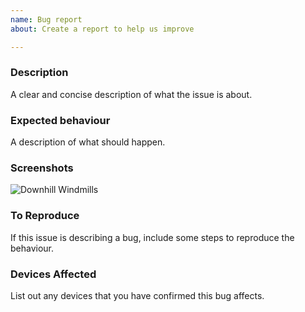 ```yaml
---
name: Bug report
about: Create a report to help us improve

---
```


### Description
A clear and concise description of what the issue is about.

### Expected behaviour
A description of what should happen.

### Screenshots
![Downhill Windmills](https://media.giphy.com/media/o0vwzuFwCGAFO/giphy.gif)

### To Reproduce
If this issue is describing a bug, include some steps to reproduce the behaviour.

### Devices Affected
List out any devices that you have confirmed this bug affects. 
